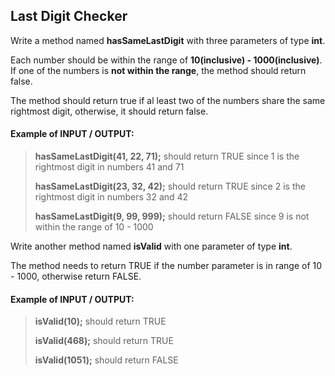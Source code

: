 ## Last Digit Checker

Write a method named **hasSameLastDigit** with three parameters of type **int**.

Each number should be within the range of **10(inclusive) - 1000(inclusive)**. If one of the
numbers is **not within the range**, the method should return false.

The method should return true if al least two of the numbers share the same rightmost digit, otherwise, it
should return false.

#### Example of INPUT / OUTPUT:
> **hasSameLastDigit(41, 22, 71);** should return TRUE since 1 is the rightmost digit in numbers 41 and 71
> 
> **hasSameLastDigit(23, 32, 42);** should return TRUE since 2 is the rightmost digit in numbers 32 and 42
> 
> **hasSameLastDigit(9, 99, 999);** should return FALSE since 9 is not within the range of 10 - 1000
> 

Write another method named **isValid** with one parameter of type **int**.

The method needs to return TRUE if the number parameter is in range of 10 - 1000, otherwise return FALSE.

#### Example of INPUT / OUTPUT:
> **isValid(10);** should return TRUE
> 
> **isValid(468);** should return TRUE
> 
> **isValid(1051);** should return FALSE